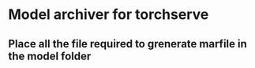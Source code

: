 # Model archiver for torchserve

## Place all the file required to grenerate marfile in the model folder